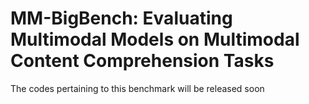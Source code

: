 # MM-BigBench: Evaluating Multimodal Models on Multimodal Content Comprehension Tasks

The codes pertaining to this benchmark will be released soon
